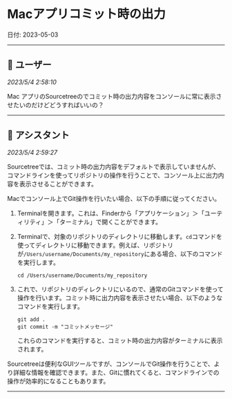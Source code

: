 # Macアプリコミット時の出力

日付: 2023-05-03

---

## 👤 ユーザー
*2023/5/4 2:58:10*

Mac アプリのSourcetreeのでコミット時の出力内容をコンソールに常に表示させたいのだけどどうすればいいの？

---

## 🤖 アシスタント
*2023/5/4 2:59:27*

Sourcetreeでは、コミット時の出力内容をデフォルトで表示していませんが、コマンドラインを使ってリポジトリの操作を行うことで、コンソール上に出力内容を表示させることができます。

Macでコンソール上でGit操作を行いたい場合、以下の手順に従ってください。

1. Terminalを開きます。これは、Finderから「アプリケーション」＞「ユーティリティ」＞「ターミナル」で開くことができます。

2. Terminalで、対象のリポジトリのディレクトリに移動します。`cd`コマンドを使ってディレクトリに移動できます。例えば、リポジトリが`/Users/username/Documents/my_repository`にある場合、以下のコマンドを実行します。
   ```
   cd /Users/username/Documents/my_repository
   ```

3. これで、リポジトリのディレクトリにいるので、通常のGitコマンドを使って操作を行います。コミット時に出力内容を表示させたい場合、以下のようなコマンドを実行します。

   ```
   git add .
   git commit -m "コミットメッセージ"
   ```

   これらのコマンドを実行すると、コミット時の出力内容がターミナルに表示されます。

Sourcetreeは便利なGUIツールですが、コンソールでGit操作を行うことで、より詳細な情報を確認できます。また、Gitに慣れてくると、コマンドラインでの操作が効率的になることもあります。

---
